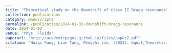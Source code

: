```yaml
---
title: "Theoretical study on the downshift of class II Bragg resonance"
collection: publications
category: manuscripts
permalink: /publication/2024-01-02-downshift-bragg-resonance
date: 2024-01-02
venue: 'Phys. Fluids'
paperurl: 'http://academicpages.github.io/files/paper2.pdf'
citation: 'Haiqi Fang, Lian Tang, Pengzhi Lin. (2024). &quot;Theoretical study on the downshift of class II Bragg resonance.&quot; <i>Phys. Fluids</i>, 36: 017103. [doi: 10.1063/5.0178754](https://doi.org/10.1063/5.0178754)'
---
```


